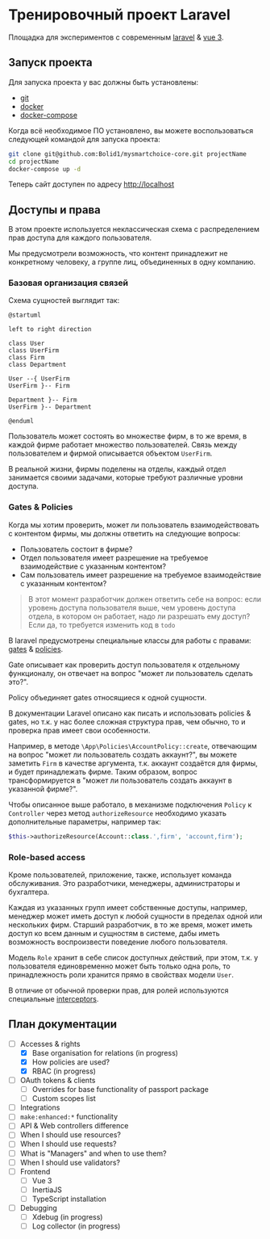 # Тренировочный проект Laravel

Площадка для экспериментов с современным [laravel][laravel] & [vue 3][vue-3].

## Запуск проекта

Для запуска проекта у вас должны быть установлены:
* [git][git-install]
* [docker][docker-install]
* [docker-compose][docker-compose-install]

Когда всё необходимое ПО установлено, вы можете воспользоваться
следующей командой для запуска проекта:

```bash
git clone git@github.com:Bolid1/mysmartchoice-core.git projectName
cd projectName
docker-compose up -d
```

Теперь сайт доступен по адресу [http://localhost](http://localhost)

## Доступы и права

В этом проекте используется неклассическая схема с распределением прав
доступа для каждого пользователя.

Мы предусмотрели возможность, что контент принадлежит не конкретному
человеку, а группе лиц, объединенных в одну компанию.

### Базовая организация связей

Схема сущностей выглядит так:

```plantuml
@startuml

left to right direction

class User
class UserFirm
class Firm
class Department

User --{ UserFirm
UserFirm }-- Firm

Department }-- Firm
UserFirm }-- Department

@enduml
```

Пользователь может состоять во множестве фирм,
в то же время, в каждой фирме работает множество пользователей.
Связь между пользователем и фирмой описывается объектом `UserFirm`.

В реальной жизни, фирмы поделены на отделы,
каждый отдел занимается своими задачами,
которые требуют различные уровни доступа.

### Gates & Policies

Когда мы хотим проверить, может ли пользователь
взаимодействовать с контентом фирмы,
мы должны ответить на следующие вопросы:

* Пользователь состоит в фирме?
* Отдел пользователя имеет разрешение на требуемое взаимодействие с указанным контентом?
* Сам пользователь имеет разрешение на требуемое взаимодействие с указанным контентом?

> В этот момент разработчик должен ответить себе на вопрос:
> если уровень доступа пользователя выше,
> чем уровень доступа отдела, в котором он работает,
> надо ли разрешать ему доступ? <br/>
> Если да, то требуется изменить код в `todo`

В laravel предусмотрены специальные классы для работы
с правами: [gates][laravel-gates] & [policies][laravel-policies].

Gate описывает как проверить доступ пользователя к отдельному функционалу,
он отвечает на вопрос "может ли пользователь сделать это?".

Policy объединяет gates относящиеся к одной сущности.

В документации Laravel описано как писать и
использовать policies & gates, но т.к. у нас более сложная
структура прав, чем обычно, то и проверка прав имеет свои особенности.

Например, в методе `\App\Policies\AccountPolicy::create`, отвечающим на
вопрос "может ли пользователь создать аккаунт?", вы можете заметить `Firm`
в качестве аргумента, т.к. аккаунт создаётся для фирмы,
и будет принадлежать фирме. Таким образом, вопрос трансформируется
в "может ли пользователь создать аккаунт в указанной фирме?".

Чтобы описанное выше работало, в механизме подключения `Policy`
к `Controller` через метод `authorizeResource` необходимо
указать дополнительные параметры, например так:

```php
$this->authorizeResource(Account::class.',firm', 'account,firm');
```

### Role-based access

Кроме пользователей, приложение, также, использует команда обслуживания.
Это разработчики, менеджеры, администраторы и бухгалтера.

Каждая из указанных групп имеет собственные доступы, например,
менеджер может иметь доступ к любой сущности в пределах
одной или нескольких фирм. Старший разработчик, в то же время,
может иметь доступ ко всем данным и сущностям в системе,
дабы иметь возможность воспроизвести поведение любого пользователя.

Модель `Role` хранит в себе список доступных действий,
при этом, т.к. у пользователя единовременно может быть только одна роль,
то принадлежность роли хранится прямо в свойствах модели `User`.

В отличие от обычной проверки прав, для ролей используются
специальные [interceptors][laravel-policies-intercepting].

## План документации

- [ ] Accesses & rights
  - [x] Base organisation for relations (in progress)
  - [x] How policies are used?
  - [x] RBAC (in progress)
- [ ] OAuth tokens & clients
  - [ ] Overrides for base functionality of passport package
  - [ ] Custom scopes list
- [ ] Integrations
- [ ] `make:enhanced:*` functionality
- [ ] API & Web controllers difference
- [ ] When I should use resources?
- [ ] When I should use requests?
- [ ] What is "Managers" and when to use them?
- [ ] When I should use validators?
- [ ] Frontend
  - [ ] Vue 3
  - [ ] InertiaJS
  - [ ] TypeScript installation
- [ ] Debugging
  - [ ] Xdebug (in progress)
  - [ ] Log collector (in progress)

[laravel]: https://laravel.com/
[vue-3]: https://vuejs.org/
[git-install]: https://git-scm.com/downloads
[docker-install]: https://docs.docker.com/engine/install/
[docker-compose-install]: https://docs.docker.com/compose/install/
[laravel-gates]: https://laravel.com/docs/8.x/authorization#gates
[laravel-policies]: https://laravel.com/docs/8.x/authorization#creating-policies
[laravel-policies-intercepting]: https://laravel.com/docs/8.x/authorization#intercepting-gate-checks
